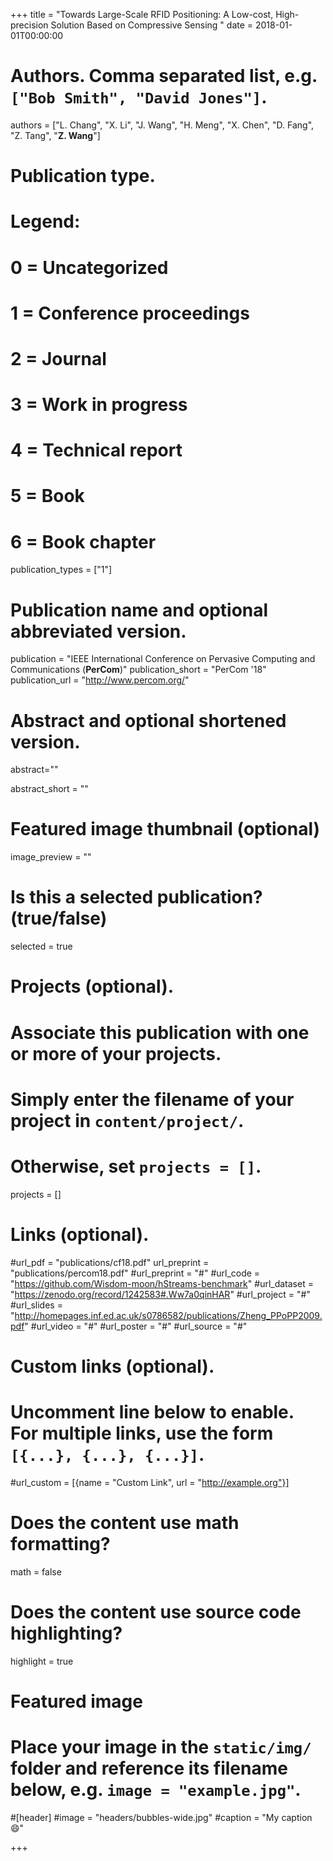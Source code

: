 +++
title = "Towards Large-Scale RFID Positioning: A Low-cost, High-precision Solution Based on Compressive Sensing "
date = 2018-01-01T00:00:00

# Authors. Comma separated list, e.g. `["Bob Smith", "David Jones"]`.
authors = ["L. Chang", "X. Li", "J. Wang", "H. Meng", "X. Chen", "D. Fang", "Z. Tang", "**Z. Wang**"]

# Publication type.
# Legend:
# 0 = Uncategorized
# 1 = Conference proceedings
# 2 = Journal
# 3 = Work in progress
# 4 = Technical report
# 5 = Book
# 6 = Book chapter
publication_types = ["1"]

# Publication name and optional abbreviated version.
publication = "IEEE International Conference on Pervasive Computing and Communications (**PerCom**)"
publication_short = "PerCom '18"
publication_url = "http://www.percom.org/"

# Abstract and optional shortened version.
abstract=""


abstract_short = ""

# Featured image thumbnail (optional)
image_preview = ""

# Is this a selected publication? (true/false)
selected = true 

# Projects (optional).
#   Associate this publication with one or more of your projects.
#   Simply enter the filename of your project in `content/project/`.
#   Otherwise, set `projects = []`.
projects = []

# Links (optional).
#url_pdf = "publications/cf18.pdf"
url_preprint = "publications/percom18.pdf"
#url_preprint = "#"
#url_code = "https://github.com/Wisdom-moon/hStreams-benchmark"
#url_dataset = "https://zenodo.org/record/1242583#.Ww7a0qinHAR"
#url_project = "#"
#url_slides = "http://homepages.inf.ed.ac.uk/s0786582/publications/Zheng_PPoPP2009.pdf"
#url_video = "#"
#url_poster = "#"
#url_source = "#"

# Custom links (optional).
#   Uncomment line below to enable. For multiple links, use the form `[{...}, {...}, {...}]`.
#url_custom = [{name = "Custom Link", url = "http://example.org"}]

# Does the content use math formatting?
math = false

# Does the content use source code highlighting?
highlight = true

# Featured image
# Place your image in the `static/img/` folder and reference its filename below, e.g. `image = "example.jpg"`.
#[header]
#image = "headers/bubbles-wide.jpg"
#caption = "My caption :smile:"

+++

